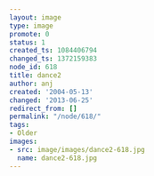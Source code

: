 ```yaml
---
layout: image
type: image
promote: 0
status: 1
created_ts: 1084406794
changed_ts: 1372159383
node_id: 618
title: dance2
author: anj
created: '2004-05-13'
changed: '2013-06-25'
redirect_from: []
permalink: "/node/618/"
tags:
- Older
images:
- src: image/images/dance2-618.jpg
  name: dance2-618.jpg
---
```


